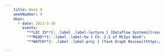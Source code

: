 ```yaml
---
    title: Week 9
    weekNumber: 9
    days:
      - date: 2023-5-30
        events:
          "**LEC 15**{: .label .label-lecture } [Dataflow Systems](resources/lectures/Lec_15-Topic4a-DataflowSystems.pdf)": 
          "**READ**{: .label .label-hw } Ch. 2.2 of MLSys Book":
          "**WATCH**{: .label .label-proj } [Task Graph Review](https://www.youtube.com/watch?v=XrxqEChqKJQ)": "[📺](https://www.youtube.com/watch?v=XrxqEChqKJQ)"

---
```

